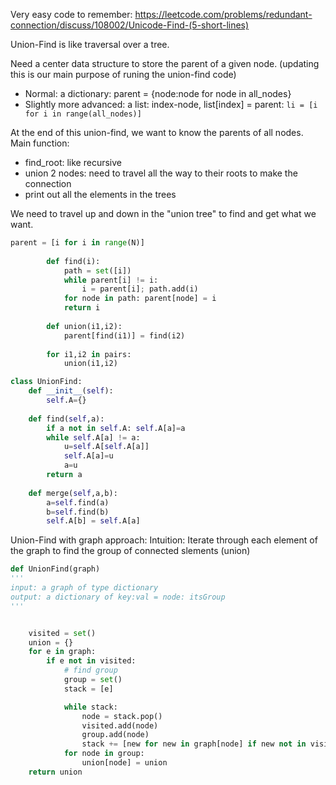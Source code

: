 Very easy code to remember:
https://leetcode.com/problems/redundant-connection/discuss/108002/Unicode-Find-(5-short-lines)

Union-Find is like traversal over a tree.     

Need a center data structure to store the parent of a given node.
(updating this is our main purpose of runing the union-find code)
+ Normal: a dictionary: parent = {node:node for node in all_nodes}
+ Slightly more advanced: a list: index-node, list\[index\] = parent: `li = [i for i in range(all_nodes)]`

At the end of this union-find, we want to know the parents of all nodes.    
Main function:
+ find_root: like recursive
+ union 2 nodes: need to travel all the way to their roots to make the connection
+ print out all the elements in the trees

We need to travel up and down in the "union tree" to find and get what we want.   

```python
parent = [i for i in range(N)]
        
        def find(i):
            path = set([i])
            while parent[i] != i:
                i = parent[i]; path.add(i)
            for node in path: parent[node] = i
            return i
        
        def union(i1,i2):
            parent[find(i1)] = find(i2)
        
        for i1,i2 in pairs:
            union(i1,i2)

```


```python
class UnionFind:
    def __init__(self):
        self.A={}
    
    def find(self,a):
        if a not in self.A: self.A[a]=a
        while self.A[a] != a:
            u=self.A[self.A[a]]
            self.A[a]=u
            a=u
        return a
    
    def merge(self,a,b):
        a=self.find(a)
        b=self.find(b)
        self.A[b] = self.A[a]
```

Union-Find with graph approach:
Intuition: Iterate through each element of the graph to find the group of connected slements (union)


```python
def UnionFind(graph)
'''
input: a graph of type dictionary
output: a dictionary of key:val = node: itsGroup
'''


    visited = set()
    union = {}
    for e in graph:
        if e not in visited:
            # find group
            group = set()
            stack = [e]

            while stack:
                node = stack.pop()
                visited.add(node)    
                group.add(node)
                stack += [new for new in graph[node] if new not in visited]
            for node in group:
                union[node] = union
    return union     
            
```

